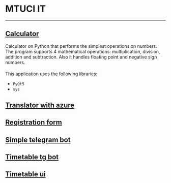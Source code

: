 # MTUCI IT
___

## [Calculator](https://github.com/gunglulqueen13/MTUCI_IT/tree/main/calculator)
Calculator on Python that performs the simplest operations on numbers. The program supports 4 mathematical operations: multiplication, division, addition and subtraction. Also it handles floating point and negative sign numbers.
####
This application uses the following libraries:
- `PyQt5`
- `sys` 
## [Translator with azure](https://github.com/gunglulqueen13/MTUCI_IT/tree/main/translatore_with_azure1)
## [Registration form](https://github.com/gunglulqueen13/MTUCI_IT/tree/main/RED_LOG)
## [Simple telegram bot](https://github.com/gunglulqueen13/MTUCI_IT/tree/main/Simple-bot)
## [Timetable tg bot](https://github.com/gunglulqueen13/MTUCI_IT/tree/main/timetable_bot)
## [Timetable ui]()

